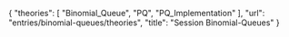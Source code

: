 {
    "theories": [
        "Binomial_Queue",
        "PQ",
        "PQ_Implementation"
    ],
    "url": "entries/binomial-queues/theories",
    "title": "Session Binomial-Queues"
}